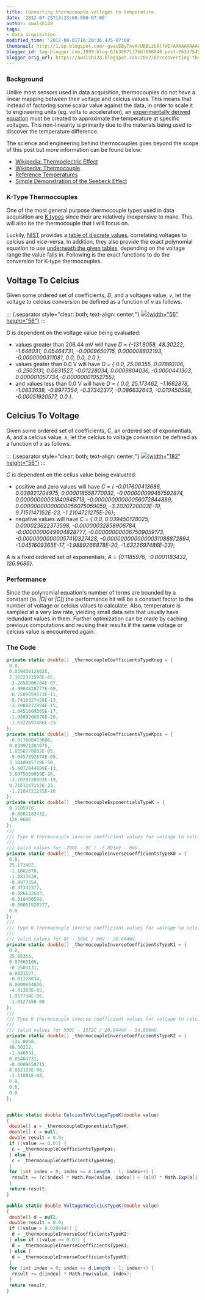 ```yaml
---
title: Converting thermocouple voltages to temperature.
date: '2012-07-25T13:23:00.000-07:00'
author: awalsh128
tags:
- data acquisition
modified_time: '2012-08-01T16:20:36.425-07:00'
thumbnail: http://1.bp.blogspot.com/-gaacEByTnvA/UBBLzb9lfWI/AAAAAAAAA8k/vigwBYw-Pas/s72-c/ktype.gif
blogger_id: tag:blogger.com,1999:blog-6363087137667886940.post-2633754900089192672
blogger_orig_url: https://awalsh128.blogspot.com/2012/07/converting-thermocouple-voltages-to.html
---
```


### Background

Unlike most sensors used in data acquisition, thermocouples do not have
a linear mapping between their voltage and celcius values. This means
that instead of factoring some scalar value against the data, in order
to scale it to engineering units (eg. volts to acceleration), an
[experimentally derived
equation](http://en.wikipedia.org/wiki/Thermocouple#Voltage.E2.80.93temperature_relationship)
must be created to approximate the temperature at specific voltages.
This non-linearity is primarily due to the materials being used to
discover the temperature difference.

The science and engineering behind thermocouples goes beyond the scope
of this post but more information can be found below:

-   [Wikipedia: Thermoelectric
    Effect](http://en.wikipedia.org/wiki/Thermoelectric_effect)
-   [Wikipedia: Thermocouple](http://en.wikipedia.org/wiki/Thermocouple)
-   [Reference
    Temperatures](http://www.omega.com/temperature/z/pdf/z021-032.pdf)
-   [Simple Demonstration of the Seebeck
    Effect](http://www.scienceeducationreview.com/open_access/molki-seebeck.pdf)

### K-Type Thermocouples

One of the most general purpose thermocouple types used in data
acquisition are [K types](http://en.wikipedia.org/wiki/Thermocouple#K)
since their are relatively inexpensive to make. This will also be the
thermocouple that I will focus on.

Luckily, [NIST](http://www.nist.gov) provides a [table of discrete
values](http://srdata.nist.gov/its90/main/), correlating voltages to
celcius and vice-versa. In addition, they also provide the exact
polynomial equation to use [underneath the given
tables](http://srdata.nist.gov/its90/download/type_k.tab), depending on
the voltage range the value falls in. Following is the exact functions
to do the conversion for K-type thermocouples.

Voltage To Celcius
------------------

Given some ordered set of coefficients, *D*, and a voltages value, *v*,
let the voltage to celcius conversion be defined as a function of *v* as
follows.

::: {.separator style="clear: both; text-align: center;"}
[![](http://1.bp.blogspot.com/-gaacEByTnvA/UBBLzb9lfWI/AAAAAAAAA8k/vigwBYw-Pas/s400/ktype.gif){width="56"
height="56"}](http://1.bp.blogspot.com/-gaacEByTnvA/UBBLzb9lfWI/AAAAAAAAA8k/vigwBYw-Pas/s1600/ktype.gif)
:::

*D* is dependent on the voltage value being evaluated:

-   values greater than 206.44 mV will have *D = {-131.8058, 48.30222,
    -1.646031, 0.05464731, -0.0009650715, 0.000008802193,
    -0.0000000311081, 0.0, 0.0, 0.0 }*;
-   values geater than 0.0 V will have *D = { 0.0, 25.08355, 0.07860106,
    -0.2503131, 0.0831527, -0.01228034, 0.0009804036, -0.0000441303,
    0.000001057734,-0.00000001052755}*;
-   and values less than 0.0 V will have *D = { 0.0, 25.173462,
    -1.1662878, -1.0833638, -0.8977354, -0.37342377, -0.086632643,
    -0.010450598, -0.00051920577, 0.0 }*.

Celcius To Voltage
------------------

Given some ordered set of coefficients, *C*, an ordered set of
exponentials, *A*, and a celcius value, *x*, let the celcius to voltage
conversion be defined as a function of *x* as follows.

::: {.separator style="clear: both; text-align: center;"}
[![](http://4.bp.blogspot.com/-KxsCdsIpbCg/UBBQYlp3s5I/AAAAAAAAA80/hdsuZgJaktQ/s400/ktype-ctov.gif){width="182"
height="56"}](http://4.bp.blogspot.com/-KxsCdsIpbCg/UBBQYlp3s5I/AAAAAAAAA80/hdsuZgJaktQ/s1600/ktype-ctov.gif)
:::

*C* is dependent on the celius value being evaluated:

-   positive and zero values will have *C = { -0.017600413686,
    0.038921204975, 0.000018558770032, -0.000000099457592874,
    0.00000000031840945719, -0.00000000000056072844889,
    0.00000000000000056075059059, -3.2020720003E-19, 9.7151147152E-23,
    -1.2104721275E-26}*;
-   negative values will have *C = { 0.0, 0.039450128025,
    0.000023622373598, -0.00000032858906784, -0.0000000049904828777,
    -0.000000000067509059173, -0.00000000000057410327428,
    -0.0000000000000031088872894, -1.0451609365E-17, -1.9889266878E-20,
    -1.6322697486E-23}*;

*A* is a fixed ordered set of exponentials; *A = {0.1185976,
-0.0001183432, 126.9686}*.

### Performance

Since the polynomial equation\'s number of terms are bounded by a
constant (ie. *\|D\|* or *\|C\|*) the performance hit will be a constant
factor to the number of voltage or celcius values to calculate. Also,
temperature is sampled at a very low rate, yielding small data sets that
usually have redundant values in them. Further optimization can be made
by caching previous computations and reusing their results if the same
voltage or celcius value is encountered again.

### The Code

``` csharp
private static double[] _thermocoupleCoefficientsTypeKneg = {
 0.0,
 0.039450128025,
 2.3622373598E-05,
 -3.2858906784E-07,
 -4.9904828777E-09,
 -6.7509059173E-11,
 -5.7410327428E-13,
 -3.1088872894E-15,
 -1.0451609365E-17,
 -1.9889266878E-20,
 -1.6322697486E-23
};
private static double[] _thermocoupleCoefficientsTypeKpos = {
 -0.017600413686,
 0.038921204975,
 1.8558770032E-05,
 -9.9457592874E-08,
 3.1840945719E-10,
 -5.6072844889E-13,
 5.6075059059E-16,
 -3.2020720003E-19,
 9.7151147152E-23,
 -1.2104721275E-26
};
private static double[] _thermocoupleExponentialsTypeK = {
 0.1185976,
 -0.0001183432,
 126.9686
};
/// 
/// Type K thermocouple inverse coefficient values for voltage to celcius conversions.
/// 
/// Valid values for -200C - 0C / -5.891mV - 0mV.
private static double[] _thermocoupleInverseCoefficientsTypeK0 = {
 0.0,
 25.173462,
 -1.1662878,
 -1.0833638,
 -0.8977354,
 -0.37342377,
 -0.086632643,
 -0.010450598,
 -0.00051920577,
 0.0
};
/// 
/// Type K thermocouple inverse coefficient values for voltage to celcius conversions.
/// 
/// Valid values for 0C - 500C / 0mV - 20.644mV.
private static double[] _thermocoupleInverseCoefficientsTypeK1 = {
 0.0,
 25.08355,
 0.07860106,
 -0.2503131,
 0.0831527,
 -0.01228034,
 0.0009804036,
 -4.41303E-05,
 1.057734E-06,
 -1.052755E-08
};
/// 
/// Type K thermocouple inverse coefficient values for voltage to celcius conversions.
/// 
/// Valid values for 500C - 1372C / 20.644mV - 54.886mV.
private static double[] _thermocoupleInverseCoefficientsTypeK2 = {
 -131.8058,
 48.30222,
 -1.646031,
 0.05464731,
 -0.0009650715,
 8.802193E-06,
 -3.11081E-08,
 0.0,
 0.0,
 0.0
};


public static double CelciusToVoltageTypeK(double value)
{
 double[] a = _thermocoupleExponentialsTypeK;
 double[] c = null;
 double result = 0.0;
 if ((value >= 0.0)) {
  c = _thermocoupleCoefficientsTypeKpos;
 } else {
  c = _thermocoupleCoefficientsTypeKneg;
 }
 for (int index = 0; index <= c.Length - 1; index++) {
  result += (c[index] * Math.Pow(value, index)) + (a[0] * Math.Exp(a[1] * Math.Pow(value - a[2], 2)));
 }
 return result;
}

public static double VoltageToCelciusTypeK(double value)
{
 double[] d = null;
 double result = 0.0;
 if ((value > 0.020644)) {
  d = _thermocoupleInverseCoefficientsTypeK2;
 } else if ((value >= 0.0)) {
  d = _thermocoupleInverseCoefficientsTypeK1;
 } else {
  d = _thermocoupleInverseCoefficientsTypeK0;
 }
 for (int index = 0; index <= d.Length - 1; index++) {
  result += d[index] * Math.Pow(value, index);
 }
 return result;
}
```
